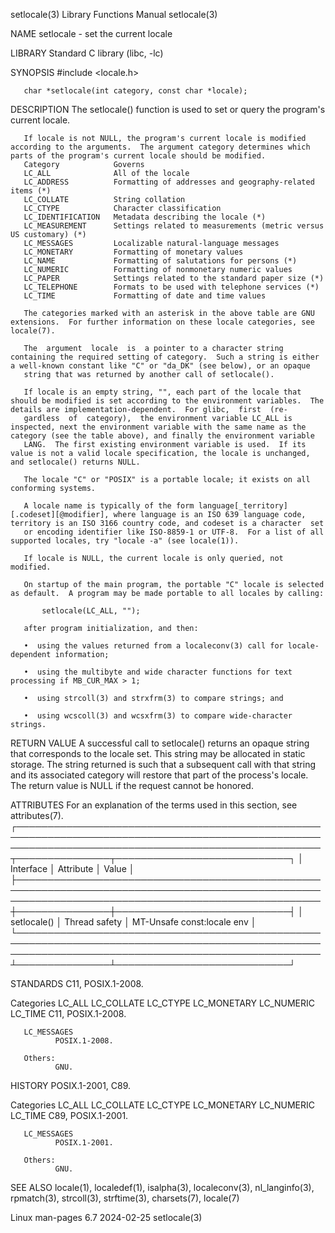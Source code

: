 setlocale(3)                                                                              Library Functions Manual                                                                             setlocale(3)

NAME
       setlocale - set the current locale

LIBRARY
       Standard C library (libc, -lc)

SYNOPSIS
       #include <locale.h>

       char *setlocale(int category, const char *locale);

DESCRIPTION
       The setlocale() function is used to set or query the program's current locale.

       If locale is not NULL, the program's current locale is modified according to the arguments.  The argument category determines which parts of the program's current locale should be modified.
       Category            Governs
       LC_ALL              All of the locale
       LC_ADDRESS          Formatting of addresses and geography-related items (*)
       LC_COLLATE          String collation
       LC_CTYPE            Character classification
       LC_IDENTIFICATION   Metadata describing the locale (*)
       LC_MEASUREMENT      Settings related to measurements (metric versus US customary) (*)
       LC_MESSAGES         Localizable natural-language messages
       LC_MONETARY         Formatting of monetary values
       LC_NAME             Formatting of salutations for persons (*)
       LC_NUMERIC          Formatting of nonmonetary numeric values
       LC_PAPER            Settings related to the standard paper size (*)
       LC_TELEPHONE        Formats to be used with telephone services (*)
       LC_TIME             Formatting of date and time values

       The categories marked with an asterisk in the above table are GNU extensions.  For further information on these locale categories, see locale(7).

       The  argument  locale  is  a pointer to a character string containing the required setting of category.  Such a string is either a well-known constant like "C" or "da_DK" (see below), or an opaque
       string that was returned by another call of setlocale().

       If locale is an empty string, "", each part of the locale that should be modified is set according to the environment variables.  The details are implementation-dependent.  For glibc,  first  (re‐
       gardless  of  category),  the environment variable LC_ALL is inspected, next the environment variable with the same name as the category (see the table above), and finally the environment variable
       LANG.  The first existing environment variable is used.  If its value is not a valid locale specification, the locale is unchanged, and setlocale() returns NULL.

       The locale "C" or "POSIX" is a portable locale; it exists on all conforming systems.

       A locale name is typically of the form language[_territory][.codeset][@modifier], where language is an ISO 639 language code, territory is an ISO 3166 country code, and codeset is a character  set
       or encoding identifier like ISO-8859-1 or UTF-8.  For a list of all supported locales, try "locale -a" (see locale(1)).

       If locale is NULL, the current locale is only queried, not modified.

       On startup of the main program, the portable "C" locale is selected as default.  A program may be made portable to all locales by calling:

           setlocale(LC_ALL, "");

       after program initialization, and then:

       •  using the values returned from a localeconv(3) call for locale-dependent information;

       •  using the multibyte and wide character functions for text processing if MB_CUR_MAX > 1;

       •  using strcoll(3) and strxfrm(3) to compare strings; and

       •  using wcscoll(3) and wcsxfrm(3) to compare wide-character strings.

RETURN VALUE
       A  successful  call to setlocale() returns an opaque string that corresponds to the locale set.  This string may be allocated in static storage.  The string returned is such that a subsequent call
       with that string and its associated category will restore that part of the process's locale.  The return value is NULL if the request cannot be honored.

ATTRIBUTES
       For an explanation of the terms used in this section, see attributes(7).
       ┌─────────────────────────────────────────────────────────────────────────────────────────────────────────────────────────────────────────────────────┬───────────────┬────────────────────────────┐
       │ Interface                                                                                                                                           │ Attribute     │ Value                      │
       ├─────────────────────────────────────────────────────────────────────────────────────────────────────────────────────────────────────────────────────┼───────────────┼────────────────────────────┤
       │ setlocale()                                                                                                                                         │ Thread safety │ MT-Unsafe const:locale env │
       └─────────────────────────────────────────────────────────────────────────────────────────────────────────────────────────────────────────────────────┴───────────────┴────────────────────────────┘

STANDARDS
       C11, POSIX.1-2008.

   Categories
       LC_ALL
       LC_COLLATE
       LC_CTYPE
       LC_MONETARY
       LC_NUMERIC
       LC_TIME
              C11, POSIX.1-2008.

       LC_MESSAGES
              POSIX.1-2008.

       Others:
              GNU.

HISTORY
       POSIX.1-2001, C89.

   Categories
       LC_ALL
       LC_COLLATE
       LC_CTYPE
       LC_MONETARY
       LC_NUMERIC
       LC_TIME
              C89, POSIX.1-2001.

       LC_MESSAGES
              POSIX.1-2001.

       Others:
              GNU.

SEE ALSO
       locale(1), localedef(1), isalpha(3), localeconv(3), nl_langinfo(3), rpmatch(3), strcoll(3), strftime(3), charsets(7), locale(7)

Linux man-pages 6.7                                                                              2024-02-25                                                                                    setlocale(3)
